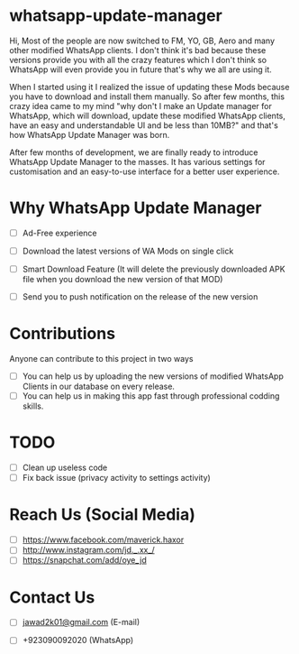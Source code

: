 # whatsapp-update-manager

Hi, Most of the people are now switched to FM, YO, GB, Aero and many other modified WhatsApp clients. I don't think it's bad because these versions provide you with all the crazy features which I don't think so WhatsApp will even provide you in future that's why we all are using it.

When I started using it I realized the issue of updating these Mods because you have to download and install them manually. So after few months, this crazy idea came to my mind "why don't I make an Update manager for WhatsApp, which will download, update these modified WhatsApp clients, have an easy and understandable UI and be less than 10MB?" and that's how WhatsApp Update Manager was born.

After few months of development, we are finally ready to introduce WhatsApp Update Manager to the masses. It has various settings for customisation and an easy-to-use interface for a better user experience.

# Why WhatsApp Update Manager
- [ ] Ad-Free experience
- [ ] Download the latest versions of WA Mods on single click
- [ ] Smart Download Feature (It will delete the previously downloaded APK file when you download the new version of that MOD)
- [ ] Send you to push notification on the release of the new version


# Contributions
  Anyone can contribute to this project in two ways
  
- [ ] You can help us by uploading the new versions of modified WhatsApp Clients in our database on every release.
- [ ] You can help us in making this app fast through professional codding skills.

# TODO
- [ ] Clean up useless code
- [ ] Fix back issue (privacy activity to settings activity)

# Reach Us (Social Media)
  
- [ ] https://www.facebook.com/maverick.haxor
- [ ] http://www.instagram.com/jd._.xx_/
- [ ] https://snapchat.com/add/oye_jd

# Contact Us
  
- [ ] jawad2k01@gmail.com (E-mail)
- [ ] +923090092020 (WhatsApp)


